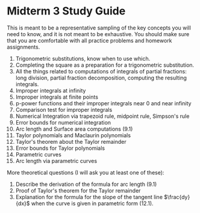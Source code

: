 # Midterm 3 Study Guide

This is meant to be a representative sampling of the key concepts you will need to know, and it is not meant to be exhaustive. You should make sure that you are comfortable with all practice problems and homework assignments.

1. Trigonometric substitutions, know when to use which.
2. Completing the square as a preparation for a trigonometric substitution.
3. All the things related to computations of integrals of partial fractions: long division, partial fraction decomposition, computing the resulting integrals.
4. Improper integrals at infinity
5. Improper integrals at finite points
6. p-power functions and their improper integrals near 0 and near infinity
7. Comparison test for improper integrals
8. Numerical Integration via trapezoid rule, midpoint rule, Simpson's rule
9. Error bounds for numerical integration
10. Arc length and Surface area computations (9.1)
11. Taylor polynomials and Maclaurin polynomials
12. Taylor's theorem about the Taylor remainder
13. Error bounds for Taylor polynomials
14. Parametric curves
15. Arc length via parametric curves


More theoretical questions (I will ask you at least one of these):

1. Describe the derivation of the formula for arc length (9.1)
2. Proof of Taylor's theorem for the Taylor remainder
3. Explanation for the formula for the slope of the tangent line $\frac{dy}{dx}$ when the curve is given in parametric form (12.1).
